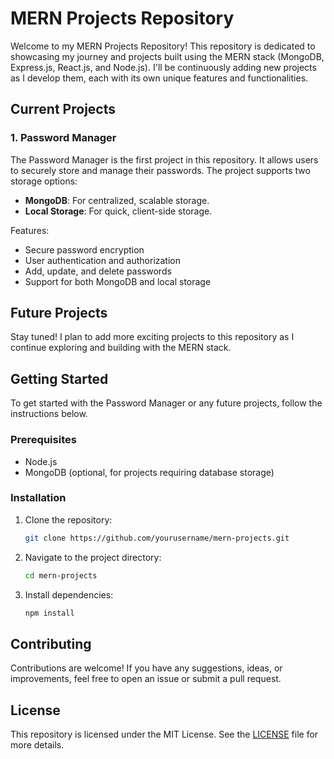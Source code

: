 # MERN Projects Repository

Welcome to my MERN Projects Repository! This repository is dedicated to showcasing my journey and projects built using the MERN stack (MongoDB, Express.js, React.js, and Node.js). I'll be continuously adding new projects as I develop them, each with its own unique features and functionalities.

## Current Projects

### 1. Password Manager
The Password Manager is the first project in this repository. It allows users to securely store and manage their passwords. The project supports two storage options:
- **MongoDB**: For centralized, scalable storage.
- **Local Storage**: For quick, client-side storage.

Features:
- Secure password encryption
- User authentication and authorization
- Add, update, and delete passwords
- Support for both MongoDB and local storage

## Future Projects

Stay tuned! I plan to add more exciting projects to this repository as I continue exploring and building with the MERN stack.

## Getting Started

To get started with the Password Manager or any future projects, follow the instructions below.

### Prerequisites
- Node.js
- MongoDB (optional, for projects requiring database storage)

### Installation
1. Clone the repository:
   ```bash
   git clone https://github.com/yourusername/mern-projects.git
   ```
2. Navigate to the project directory:
   ```bash
   cd mern-projects
   ```
3. Install dependencies:
   ```bash
   npm install
   ```

## Contributing

Contributions are welcome! If you have any suggestions, ideas, or improvements, feel free to open an issue or submit a pull request.

## License

This repository is licensed under the MIT License. See the [LICENSE](./LICENSE) file for more details.
